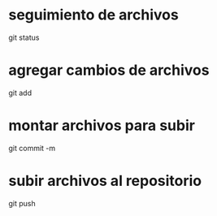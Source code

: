 # seguimiento de archivos
git status

# agregar cambios de archivos
git add

# montar archivos para subir 
git commit -m

# subir archivos al repositorio
git push